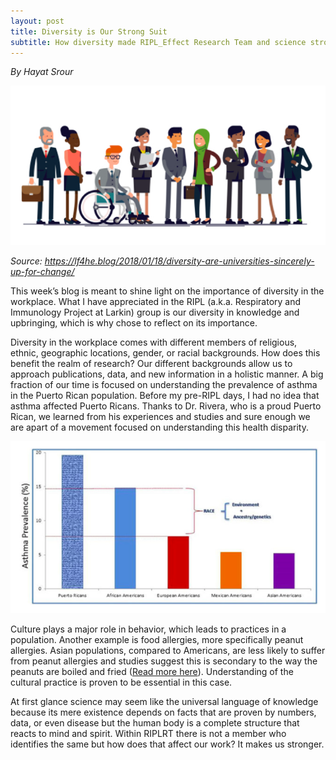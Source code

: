 ```yaml
---
layout: post
title: Diversity is Our Strong Suit
subtitle: How diversity made RIPL_Effect Research Team and science stronger!
---
```


*By Hayat Srour*

<img src="/img/StrongSuit1.png" alt="Our Strong Suit" class="inline"/>

*Source: https://lf4he.blog/2018/01/18/diversity-are-universities-sincerely-up-for-change/*

This week’s blog is meant to shine light on the importance of diversity in the workplace. What I have appreciated in the RIPL (a.k.a. Respiratory and Immunology Project at Larkin) group is our diversity in knowledge and upbringing, which is why chose to reflect on its importance.   

Diversity in the workplace comes with different members of religious, ethnic, geographic locations, gender, or racial backgrounds. How does this benefit the realm of research? Our different backgrounds allow us to approach publications, data, and new information in a holistic manner. A big fraction of our time is focused on understanding the prevalence of asthma in the Puerto Rican population. Before my pre-RIPL days, I had no idea that asthma affected Puerto Ricans. Thanks to Dr. Rivera, who is a proud Puerto Rican, we learned from his experiences and studies and sure enough we are apart of a movement focused on understanding this health disparity. 

<img src="/img/StrongSuit2.png" alt="diversity" class="inline"/>

Culture plays a major role in behavior, which leads to practices in a population. Another example is food allergies, more specifically peanut allergies. Asian populations, compared to Americans, are less likely to suffer from peanut allergies and studies suggest this is secondary to the way the peanuts are boiled and fried (<a href="https://www.premierallergyohio.com/doctors-blog/are-people-of-certain-races-and-ethnicities-more-susceptible-to-food-allergies" target="_blank">Read more here</a>). Understanding of the cultural practice is proven to be essential in this case.   

At first glance science may seem like the universal language of knowledge because its mere existence depends on facts that are proven by numbers, data, or even disease but the human body is a complete structure that reacts to mind and spirit. Within RIPLRT there is not a member who identifies the same but how does that affect our work? It makes us stronger. 

